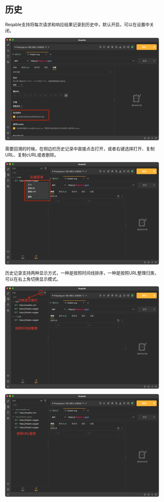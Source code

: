 # 历史

Reqable支持将每次请求和响应结果记录到历史中，默认开启，可以在设置中关闭。

![](arts/history_01.png)

需要回溯的时候，在侧边栏历史记录中直接点击打开，或者右键选择打开、复制URL、复制cURL或者删除。

![](arts/history_02.png)

历史记录支持两种显示方式，一种是按照时间线排序，一种是按照URL整理归类，可以在右上角切换显示模式。

![](arts/history_03.png)

![](arts/history_04.png)
